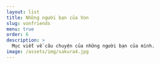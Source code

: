 ```yaml
---
layout: list
title: Những người bạn của Von
slug: vonfriends
menu: true
order: 6
description: >
  Mục viết về câu chuyện của những người bạn của mình.
image: /assets/img/sakura4.jpg
---
```

